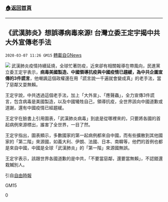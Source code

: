 ###  [:house:返回首頁](https://github.com/ourhimalayas/txt)
---

## 《武漢肺炎》想誤導病毒來源! 台灣立委王定宇揭中共大外宣傳老手法
`2020-03-07 11:26 GM15` [轉載自GNews](https://gnews.org/zh-hant/133013/)

![](https://s3-ap-northeast-1.amazonaws.com/news.guo.offload.media/wp-content/uploads/2020/03/07111627/3092362_2_1.jpg)
武漢肺炎疫情持續延燒，全球忙著防疫，近來卻有相關報導在帶風向，民進黨立委王定宇表示，**病毒美國製造、中國領導抗疫與中國疫情已趨緩，為中共企圖宣傳的3件謊言**，他嘲諷這個政權還在用「謊言說一千遍就會變成真」的老手法，當了惡鄰又耍無賴。

王定宇說，中共透過這個老手法，加上「大外宣」、「應聲蟲」，全力宣傳3件謊言，包含病毒是美國製造，以及中國犧牲自己，領導抗疫，全世界該向中國道歉或道謝，還有中國疫情已經趨緩。

王定宇在臉書上引用圖表，「武漢肺炎病毒」到底是從哪裡來的，只要將各國的首起病例來源標出，誰害了全世界，一目了然。

王定宇指出，圖表顯示，多數國家的第一起病例都來自中國，而有些擴散到其他國家的「第二階」來源國，如義大利、伊朗、法國、日本、南韓等，他們的首例也都是來自中國，中國是全球「武漢肺炎」的「第一階」來源國無誤。

王定宇表示，該跟世界各國道歉的是中共，「不要當惡鄰，還要當無賴」，不認錯還栽贓別人。

引自[自由時報](https://news.ltn.com.tw/news/politics/breakingnews/3092362)

GM15

0
